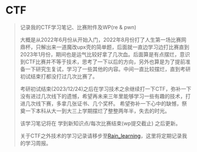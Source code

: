 # CTF

> 记录我的CTF学习笔记、比赛附件及WP(re & pwn)
>
> 大概是从2022年6月份从开始入门，2022年8月份打了人生第一场比赛网鼎杯，只解出来一道魔改upx壳的简单题，后面就一直边学习边打比赛直到2023年1月份，期间也是运气比较好拿了几次血。后面算是有点摆烂，意识到CTF比赛并不等于技术，思考了一下以后的方向，另外也算是为了提前准备一下研究生复试，学习了一些其他的内容。中间一直比较摆烂，直到考研初试结束打都没打过几次比赛了。
>
> 考研初试结束(2023/12/24)之后在学习技术之余继续打一下CTF，弥补一下没有进过几次线下的遗憾，希望再未来三年里能够学习一些有趣的技术，打进几次线下赛，多拿几张证书、几个奖杯。
> 希望弥补一下心中的缺憾，祭奠一下本科从大一到大三上学期摆烂了整整两年半，失去的时光。
>
> 该学习笔记将在 学到新知识点/每次比赛结束(wp提交截止) 之后更新。
>
> 关于CTF之外技术的学习记录请移步至[Rain_learning](https://github.com/SlientRainyDay/Rain_learning)，这里将定期记录我的学习周报。















